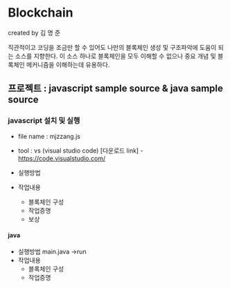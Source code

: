 # Blockchain
 
<p> created by 김 명 준 </p> 
 직관적이고 코딩을 조금만 할 수 있어도 나만의 블록체인 생성 및 구조파악에 도움이 되는 소스를 지향한다.
 이 소스 하나로 블록체인을 모두 이해할 수 없으나 중요 개념 및 블록체인 메커니즘을 이해하는데 유용하다.

## 프로젝트 : javascript sample source  & java sample source 



### javascript 설치 및 실행 
 - file name : mjzzang.js
 - tool : vs (visual studio code)     [다운로드 link] - https://code.visualstudio.com/ 
 - 실행방법
 
 - 작업내용
     * 블록체인 구성
     * 작업증명
     * 보상
  


#### java
- 실행방법
  main.java ->run 
- 작업내용
     * 블록체인 구성
     * 작업증명


